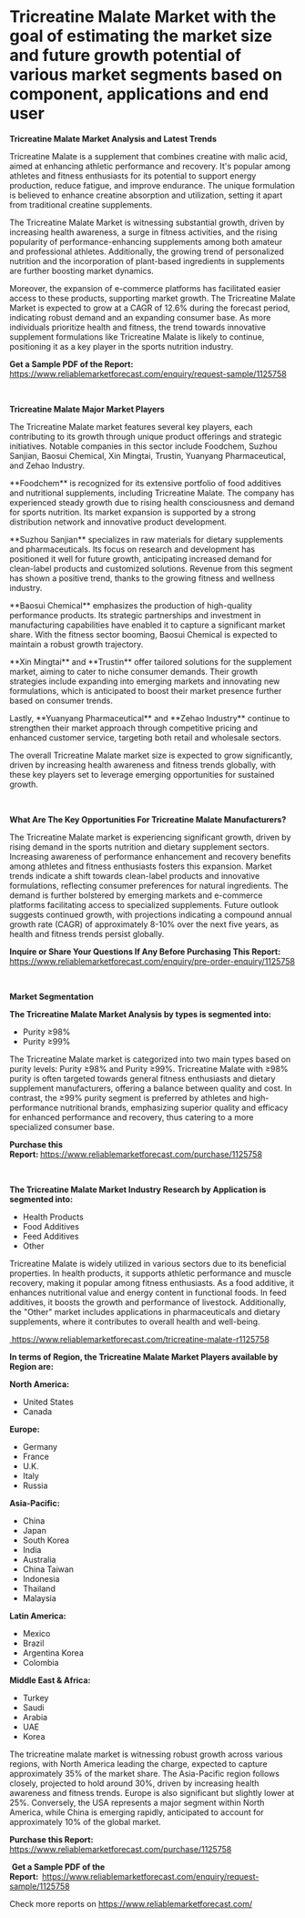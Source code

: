 <p><h1>Tricreatine Malate Market with the goal of estimating the market size and future growth potential of various market segments based on component, applications and end user</h1></p><p><strong>Tricreatine Malate Market Analysis and Latest Trends</strong></p>
<p><p>Tricreatine Malate is a supplement that combines creatine with malic acid, aimed at enhancing athletic performance and recovery. It's popular among athletes and fitness enthusiasts for its potential to support energy production, reduce fatigue, and improve endurance. The unique formulation is believed to enhance creatine absorption and utilization, setting it apart from traditional creatine supplements.</p><p>The Tricreatine Malate Market is witnessing substantial growth, driven by increasing health awareness, a surge in fitness activities, and the rising popularity of performance-enhancing supplements among both amateur and professional athletes. Additionally, the growing trend of personalized nutrition and the incorporation of plant-based ingredients in supplements are further boosting market dynamics. </p><p>Moreover, the expansion of e-commerce platforms has facilitated easier access to these products, supporting market growth. The Tricreatine Malate Market is expected to grow at a CAGR of 12.6% during the forecast period, indicating robust demand and an expanding consumer base. As more individuals prioritize health and fitness, the trend towards innovative supplement formulations like Tricreatine Malate is likely to continue, positioning it as a key player in the sports nutrition industry.</p></p>
<p><strong>Get a Sample PDF of the Report:&nbsp;</strong> <a href="https://www.reliablemarketforecast.com/enquiry/request-sample/1125758?utm_campaign=2949&utm_medium=2&utm_source=Github&utm_content=ia&utm_term=31032025&utm_id=tricreatine-malate">https://www.reliablemarketforecast.com/enquiry/request-sample/1125758</a></p>
<p>&nbsp;</p>
<p><strong>Tricreatine Malate Major Market Players</strong></p>
<p><p>The Tricreatine Malate market features several key players, each contributing to its growth through unique product offerings and strategic initiatives. Notable companies in this sector include Foodchem, Suzhou Sanjian, Baosui Chemical, Xin Mingtai, Trustin, Yuanyang Pharmaceutical, and Zehao Industry.</p><p>**Foodchem** is recognized for its extensive portfolio of food additives and nutritional supplements, including Tricreatine Malate. The company has experienced steady growth due to rising health consciousness and demand for sports nutrition. Its market expansion is supported by a strong distribution network and innovative product development.</p><p>**Suzhou Sanjian** specializes in raw materials for dietary supplements and pharmaceuticals. Its focus on research and development has positioned it well for future growth, anticipating increased demand for clean-label products and customized solutions. Revenue from this segment has shown a positive trend, thanks to the growing fitness and wellness industry.</p><p>**Baosui Chemical** emphasizes the production of high-quality performance products. Its strategic partnerships and investment in manufacturing capabilities have enabled it to capture a significant market share. With the fitness sector booming, Baosui Chemical is expected to maintain a robust growth trajectory.</p><p>**Xin Mingtai** and **Trustin** offer tailored solutions for the supplement market, aiming to cater to niche consumer demands. Their growth strategies include expanding into emerging markets and innovating new formulations, which is anticipated to boost their market presence further based on consumer trends.</p><p>Lastly, **Yuanyang Pharmaceutical** and **Zehao Industry** continue to strengthen their market approach through competitive pricing and enhanced customer service, targeting both retail and wholesale sectors.</p><p>The overall Tricreatine Malate market size is expected to grow significantly, driven by increasing health awareness and fitness trends globally, with these key players set to leverage emerging opportunities for sustained growth.</p></p>
<p>&nbsp;</p>
<p><strong>What Are The Key Opportunities For Tricreatine Malate Manufacturers?</strong></p>
<p><p>The Tricreatine Malate market is experiencing significant growth, driven by rising demand in the sports nutrition and dietary supplement sectors. Increasing awareness of performance enhancement and recovery benefits among athletes and fitness enthusiasts fosters this expansion. Market trends indicate a shift towards clean-label products and innovative formulations, reflecting consumer preferences for natural ingredients. The demand is further bolstered by emerging markets and e-commerce platforms facilitating access to specialized supplements. Future outlook suggests continued growth, with projections indicating a compound annual growth rate (CAGR) of approximately 8-10% over the next five years, as health and fitness trends persist globally.</p></p>
<p><strong>Inquire or Share Your Questions If Any Before Purchasing This Report:</strong> <a href="https://www.reliablemarketforecast.com/enquiry/pre-order-enquiry/1125758?utm_campaign=2949&utm_medium=2&utm_source=Github&utm_content=ia&utm_term=31032025&utm_id=tricreatine-malate">https://www.reliablemarketforecast.com/enquiry/pre-order-enquiry/1125758</a></p>
<p>&nbsp;</p>
<p><strong>Market Segmentation</strong></p>
<p><strong>The Tricreatine Malate Market Analysis by types is segmented into:</strong></p>
<p><ul><li>Purity ≥98%</li><li>Purity ≥99%</li></ul></p>
<p><p>The Tricreatine Malate market is categorized into two main types based on purity levels: Purity ≥98% and Purity ≥99%. Tricreatine Malate with ≥98% purity is often targeted towards general fitness enthusiasts and dietary supplement manufacturers, offering a balance between quality and cost. In contrast, the ≥99% purity segment is preferred by athletes and high-performance nutritional brands, emphasizing superior quality and efficacy for enhanced performance and recovery, thus catering to a more specialized consumer base.</p></p>
<p><strong>Purchase this Report:&nbsp;</strong><a href="https://www.reliablemarketforecast.com/purchase/1125758?utm_campaign=2949&utm_medium=2&utm_source=Github&utm_content=ia&utm_term=31032025&utm_id=tricreatine-malate">https://www.reliablemarketforecast.com/purchase/1125758</a></p>
<p>&nbsp;</p>
<p><strong>The Tricreatine Malate Market Industry Research by Application is segmented into:</strong></p>
<p><ul><li>Health Products</li><li>Food Additives</li><li>Feed Additives</li><li>Other</li></ul></p>
<p><p>Tricreatine Malate is widely utilized in various sectors due to its beneficial properties. In health products, it supports athletic performance and muscle recovery, making it popular among fitness enthusiasts. As a food additive, it enhances nutritional value and energy content in functional foods. In feed additives, it boosts the growth and performance of livestock. Additionally, the "Other" market includes applications in pharmaceuticals and dietary supplements, where it contributes to overall health and well-being.</p></p>
<p><a href="https://www.reliablemarketforecast.com/tricreatine-malate-r1125758?utm_campaign=2949&utm_medium=2&utm_source=Github&utm_content=ia&utm_term=31032025&utm_id=tricreatine-malate">&nbsp;https://www.reliablemarketforecast.com/tricreatine-malate-r1125758</a></p>
<p><strong>In terms of Region, the Tricreatine Malate Market Players available by Region are:</strong></p>
<p>
    <p> <strong> North America: </strong>
        <ul>
            <li>United States</li>
            <li>Canada</li>
        </ul>
        </p> 
    <p> <strong> Europe: </strong>
        <ul>
            <li>Germany</li>
            <li>France</li>
            <li>U.K.</li>
            <li>Italy</li>
            <li>Russia</li>
        </ul>
        </p> 
    <p> <strong> Asia-Pacific: </strong>
        <ul>
            <li>China</li>
            <li>Japan</li>
            <li>South Korea</li>
            <li>India</li>
            <li>Australia</li>
            <li>China Taiwan</li>
            <li>Indonesia</li>
            <li>Thailand</li>
            <li>Malaysia</li>
        </ul>
        </p> 
    <p> <strong> Latin America: </strong>
        <ul>
            <li>Mexico</li>
            <li>Brazil</li>
            <li>Argentina Korea</li>
            <li>Colombia</li>
        </ul>
        </p> 
    <p> <strong> Middle East & Africa: </strong>
        <ul>
            <li>Turkey</li>
            <li>Saudi</li>
            <li>Arabia</li>
            <li>UAE</li>
            <li>Korea</li>
        </ul>
    </p>
    </p>
<p><p>The tricreatine malate market is witnessing robust growth across various regions, with North America leading the charge, expected to capture approximately 35% of the market share. The Asia-Pacific region follows closely, projected to hold around 30%, driven by increasing health awareness and fitness trends. Europe is also significant but slightly lower at 25%. Conversely, the USA represents a major segment within North America, while China is emerging rapidly, anticipated to account for approximately 10% of the global market.</p></p>
<p><strong>Purchase this Report: </strong><a href="https://www.reliablemarketforecast.com/purchase/1125758?utm_campaign=2949&utm_medium=2&utm_source=Github&utm_content=ia&utm_term=31032025&utm_id=tricreatine-malate">https://www.reliablemarketforecast.com/purchase/1125758</a></p>
<p>&nbsp;<strong>Get a Sample PDF of the Report:&nbsp;&nbsp;</strong><a href="https://www.reliablemarketforecast.com/enquiry/request-sample/1125758?utm_campaign=2949&utm_medium=2&utm_source=Github&utm_content=ia&utm_term=31032025&utm_id=tricreatine-malate">https://www.reliablemarketforecast.com/enquiry/request-sample/1125758</a></p>
<p><strong></strong></p>
<p>Check more reports on <a href="https://www.reliablemarketforecast.com/?utm_campaign=2949&utm_medium=2&utm_source=Github&utm_content=ia&utm_term=31032025&utm_id=tricreatine-malate">https://www.reliablemarketforecast.com/</a></p>